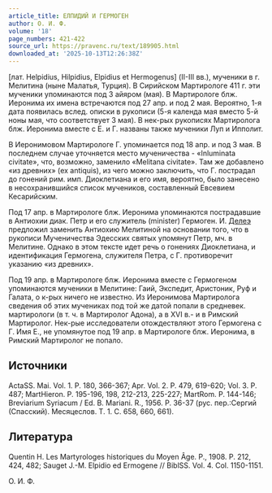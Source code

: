 ```yaml
---
article_title: ЕЛПИДИЙ И ГЕРМОГЕН
author: О. И. Ф.
volume: '18'
page_numbers: 421-422
source_url: https://pravenc.ru/text/189905.html
downloaded_at: '2025-10-13T12:26:38Z'
---
```


[лат. Helpidius, Hilpidius, Elpidius et Hermogenus] (II-III вв.), мученики в г. Мелитина (ныне Малатья, Турция). В Сирийском Мартирологе 411 г. эти мученики упоминаются под 3 айяром (мая). В Мартирологе блж. Иеронима их имена встречаются под 27 апр. и под 2 мая. Вероятно, 1-я дата появилась вслед. описки в рукописи (5-я календа мая вместо 5-й ноны мая, что соответствует 3 мая). В нек-рых рукописях Мартиролога блж. Иеронима вместе с Е. и Г. названы также мученики Луп и Ипполит.

В Иеронимовом Мартирологе Г. упоминается под 18 апр. и под 3 мая. В последнем случае уточняется место мученичества - «Inluminata civitate», что, возможно, заменило «Melitana civitate». Там же добавлено «из древних» (ex antiquis), из чего можно заключить, что Г. пострадал до гонений рим. имп. Диоклетиана и его имя, вероятно, было занесено в несохранившийся список мучеников, составленный Евсевием Кесарийским.

Под 17 апр. в Мартирологе блж. Иеронима упоминаются пострадавшие в Антиохии диак. Петр и его служитель (minister) Гермоген. И. [Делеэ](https://pravenc.ru/text/Делеэ.html) предложил заменить Антиохию Мелитиной на основании того, что в рукописи Мученичества Эдесских святых упомянут Петр, мч. в Мелитине. Однако в этом тексте идет речь о гонениях Диоклетиана, и идентификация Гермогена, служителя Петра, с Г. противоречит указанию «из древних».

Под 19 апр. в Мартирологе блж. Иеронима вместе с Гермогеном упоминаются мученики в Мелитине: Гаий, Экспедит, Аристоник, Руф и Галата, о к-рых ничего не известно. Из Иеронимова Мартиролога сведения об этих мучениках под той же датой попали в средневек. мартирологи (в т. ч. в Мартиролог Адона), а в XVI в.- и в Римский Мартиролог. Нек-рые исследователи отождествляют этого Гермогена с Г. Имя Е., не упомянутое под 19 апр. в Мартирологе блж. Иеронима, в Римский Мартиролог не попало.

## Источники

ActaSS. Mai. Vol. 1. P. 180, 366-367; Apr. Vol. 2. P. 479, 619-620; Vol. 3. P. 487; MartHieron. P. 195-196, 198, 212-213, 225-227; MartRom. P. 144-146; Breviarium Syriacum / Ed. B. Mariani. R., 1956. P. 36-37 (рус. пер.:Сергий (Спасский). Месяцеслов. Т. 1. С. 658, 660, 661).

## Литература

Quentin H. Les Martyrologes historiques du Moyen Âge. P., 1908. P. 212, 424, 482; Sauget J.-M. Elpidio ed Ermogene // BiblSS. Vol. 4. Col. 1150-1151.

О. И. Ф.
